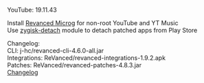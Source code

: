 YouTube: 19.11.43  

Install [Revanced Microg](https://github.com/ReVanced/GmsCore/releases/) for non-root YouTube and YT Music  
Use [zygisk-detach](https://github.com/j-hc/zygisk-detach) module to detach patched apps from Play Store  

Changelog:  
CLI: j-hc/revanced-cli-4.6.0-all.jar  
Integrations: ReVanced/revanced-integrations-1.9.2.apk  
Patches: ReVanced/revanced-patches-4.8.3.jar  
[Changelog](https://github.com/ReVanced/revanced-patches/releases/tag/v4.8.3)  
